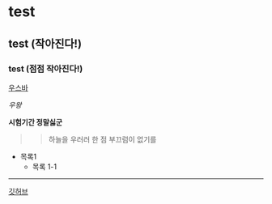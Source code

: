 # test
## test (작아진다!)
### test  (점점 작아진다!)
[우스바]("C:\Users\이지영\Downloads\우스바.png")

*우왕*

**시험기간 정말싫군**

>> 하늘을 우러러 한 점 부끄럼이 없기를

+ 목록1
  + 목록 1-1

***
[깃허브](https://github.com/)
